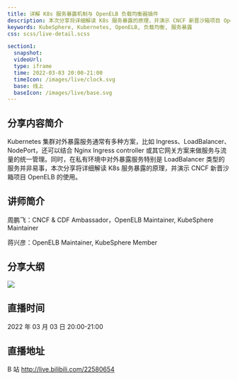 ```yaml
---
title: 详解 K8s 服务暴露机制与 OpenELB 负载均衡器插件
description: 本次分享将详细解读 K8s 服务暴露的原理，并演示 CNCF 新晋沙箱项目 OpenELB 的使用。
keywords: KubeSphere, Kubernetes, OpenELB, 负载均衡, 服务暴露
css: scss/live-detail.scss

section1:
  snapshot: 
  videoUrl:
  type: iframe
  time: 2022-03-03 20:00-21:00
  timeIcon: /images/live/clock.svg
  base: 线上
  baseIcon: /images/live/base.svg
---
```

## 分享内容简介

Kubernetes 集群对外暴露服务通常有多种方案，比如 Ingress、LoadBalancer、NodePort，还可以结合 Nginx Ingress controller 或其它网关方案来做服务与流量的统一管理。同时，在私有环境中对外暴露服务特别是 LoadBalancer 类型的服务并非易事，本次分享将详细解读 K8s 服务暴露的原理，并演示 CNCF 新晋沙箱项目 OpenELB 的使用。

## 讲师简介

周鹏飞：CNCF & CDF Ambassador，OpenELB Maintainer, KubeSphere Maintainer

蒋兴彦：OpenELB Maintainer, KubeSphere Member

## 分享大纲

![](https://pek3b.qingstor.com/kubesphere-community/images/k8s0303-live.png)

## 直播时间

2022 年 03 月 03 日 20:00-21:00

## 直播地址

B 站  http://live.bilibili.com/22580654



